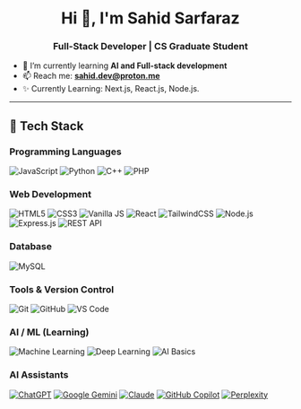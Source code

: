 <h1 align="center">Hi 👋, I'm Sahid Sarfaraz</h1>
<h3 align="center">Full-Stack Developer | CS Graduate Student</h3>

- 🌱 I’m currently learning **AI and Full-stack development**
- 📫 Reach me: **sahid.dev@proton.me**
- ✨ Currently Learning: Next.js, React.js, Node.js.

---
## 🚀 Tech Stack  
### Programming Languages  
![JavaScript](https://img.shields.io/badge/JavaScript-F7DF1E?style=for-the-badge&logo=javascript&logoColor=black) ![Python](https://img.shields.io/badge/Python-3776AB?style=for-the-badge&logo=python&logoColor=white) ![C++](https://img.shields.io/badge/C++-00599C?style=for-the-badge&logo=c%2B%2B&logoColor=white) ![PHP](https://img.shields.io/badge/PHP-777BB4?style=for-the-badge&logo=php&logoColor=white)  

### Web Development  
![HTML5](https://img.shields.io/badge/HTML5-E34F26?style=for-the-badge&logo=html5&logoColor=white) ![CSS3](https://img.shields.io/badge/CSS3-1572B6?style=for-the-badge&logo=css3&logoColor=white) ![Vanilla JS](https://img.shields.io/badge/Vanilla_JS-F7DF1E?style=for-the-badge&logo=javascript&logoColor=black) ![React](https://img.shields.io/badge/React-20232A?style=for-the-badge&logo=react&logoColor=61DAFB) ![TailwindCSS](https://img.shields.io/badge/Tailwind_CSS-38B2AC?style=for-the-badge&logo=tailwind-css&logoColor=white) ![Node.js](https://img.shields.io/badge/Node.js-339933?style=for-the-badge&logo=node-dot-js&logoColor=white) ![Express.js](https://img.shields.io/badge/Express.js-000000?style=for-the-badge&logo=express&logoColor=white) ![REST API](https://img.shields.io/badge/REST-02569B?style=for-the-badge&logo=postman&logoColor=white)  

### Database  
![MySQL](https://img.shields.io/badge/MySQL-005C84?style=for-the-badge&logo=mysql&logoColor=white)  

### Tools & Version Control  
![Git](https://img.shields.io/badge/Git-F05032?style=for-the-badge&logo=git&logoColor=white) ![GitHub](https://img.shields.io/badge/GitHub-181717?style=for-the-badge&logo=github&logoColor=white) ![VS Code](https://img.shields.io/badge/VS_Code-007ACC?style=for-the-badge&logo=visual-studio-code&logoColor=white)  

### AI / ML (Learning)  
![Machine Learning](https://img.shields.io/badge/Machine_Learning-102230?style=for-the-badge&logo=tensorflow&logoColor=FF6F00) ![Deep Learning](https://img.shields.io/badge/Deep_Learning-003B57?style=for-the-badge&logo=pytorch&logoColor=EE4C2C) ![AI Basics](https://img.shields.io/badge/AI_Basics-2E77BC?style=for-the-badge&logo=openai&logoColor=white) 

### AI Assistants
[![ChatGPT](https://img.shields.io/badge/ChatGPT-74aa9c?logo=openai&logoColor=white)](#) [![Google Gemini](https://img.shields.io/badge/Google%20Gemini-886FBF?logo=googlegemini&logoColor=fff)](#) [![Claude](https://img.shields.io/badge/Claude-D97757?logo=claude&logoColor=fff)](#) [![GitHub Copilot](https://img.shields.io/badge/GitHub%20Copilot-000?logo=githubcopilot&logoColor=fff)](#) [![Perplexity](https://img.shields.io/badge/Perplexity-1FB8CD?logo=perplexity&logoColor=fff)](#)
